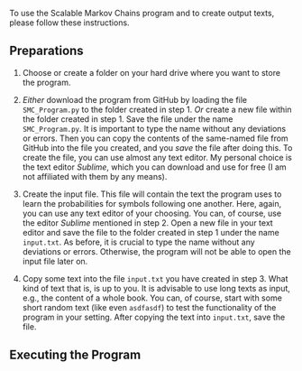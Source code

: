 To use the Scalable Markov Chains program and to create output texts, please follow these instructions.

## Preparations

1) Choose or create a folder on your hard drive where you want to store the program.

2) _Either_ download the program from GitHub by loading the file `SMC_Program.py` to the folder created in step 1. _Or_ create a new file within the folder created in step 1. Save the file under the name `SMC_Program.py`. It is important to type the name without any deviations or errors. Then you can copy the contents of the same-named file from GitHub into the file you created, and you _save_ the file after doing this. To create the file, you can use almost any text editor. My personal choice is the text editor _Sublime_, which you can download and use for free (I am not affiliated with them by any means).

3) Create the input file. This file will contain the text the program uses to learn the probabilities for symbols following one another. Here, again, you can use any text editor of your choosing. You can, of course, use the editor _Sublime_ mentioned in step 2. Open a new file in your text editor and save the file to the folder created in step 1 under the name `input.txt`. As before, it is crucial to type the name without any deviations or errors. Otherwise, the program will not be able to open the input file later on.

4) Copy some text into the file `input.txt` you have created in step 3. What kind of text that is, is up to you. It is advisable to use long texts as input, e.g., the content of a whole book. You can, of course, start with some short random text (like even `asdfasdf`) to test the functionality of the program in your setting. After copying the text into `input.txt`, save the file.

## Executing the Program
